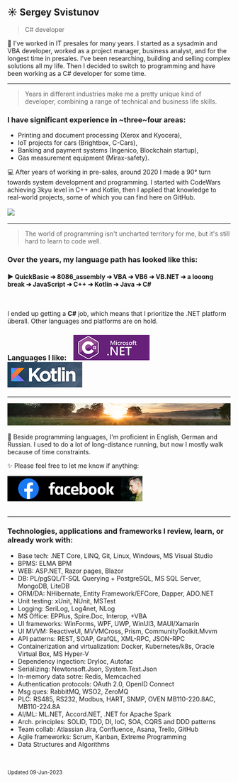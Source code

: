 
## ☀️ Sergey Svistunov
> C# developer 

👔   I've worked in IT presales for many years. I started as a sysadmin and VBA developer, worked as a project manager, business analyst, and for the longest time in presales. I've been researching, building and selling complex solutions all my life.
Then I decided to switch to programming and have been working as a C# developer for some time.
<br>
***
> Years in different industries make me a pretty unique kind of developer, combining a range of technical and business life skills.
### I have significant experience in ~three~four areas:
* Printing and document processing (Xerox and Kyocera),
* IoT projects for cars (Brightbox, C-Cars),
* Banking and payment systems (Ingenico, Blockchain startup),
* Gas measurement equipment (Mirax-safety).

💻 After years of working in pre-sales, around 2020 I made a 90° turn towards system development and programming. I started with CodeWars achieving 3kyu level in C++ and Kotlin, then I applied that knowledge to real-world projects, some of which you can find here on GitHub. 
<br> <br> <img src="https://www.codewars.com/users/SergeyFM/badges/large?theme=light"> 
***
> The world of programming isn't uncharted territory for me,  but it's still hard to learn to code well. 

### Over the years, my language path has looked like this:

#### :arrow_forward: QuickBasic ➔ 8086_assembly ➔ VBA ➔ VB6 ➔ VB.NET ➔ a looong break ➔ JavaScript ➔ C++ ➔ Kotlin ➔ Java ➔ C# 

<br>

I ended up getting a **C#** job, which means that I prioritize the .NET platform überall. Other languages and platforms are on hold. <br>

### Languages I like: &nbsp;&nbsp; <img src="small_c-sharp-dot-net.png" height=57px> &nbsp;&nbsp; <img src="small_kotlin.png" height=57px> 

***
<img src="panorama.jpg" height=50px width=100%>

🏃 Beside programming languages, I'm proficient in English, German and Russian. 
I used to do a lot of long-distance running, but now I mostly walk because of time constraints.



✨ Please feel free to let me know if anything:  

<a href="https://www.facebook.com/svistunovsergey" target="_blank">  <img src="my_fb_icon.png" height=57px> </a>
<br><br>

***

### Technologies, applications and frameworks I review, learn, or already work with:
*	Base tech: .NET Core, LINQ, Git, Linux, Windows, MS Visual Studio
*	BPMS: ELMA BPM
*	WEB: ASP.NET, Razor pages, Blazor
*	DB: PL/pgSQL/T-SQL Querying + PostgreSQL, MS SQL Server, MongoDB, LiteDB
*	ORM/DA: NHibernate, Entity Framework/EFCore, Dapper, ADO.NET
*	Unit testing: xUnit, NUnit, MSTest
*	Logging: SeriLog, Log4net, NLog
*	MS Office: EPPlus, Spire.Doc, Interop, +VBA
*	UI frameworks: WinForms, WPF, UWP, WinUI3, MAUI/Xamarin
*	UI MVVM: ReactiveUI, MVVMCross, Prism, CommunityToolkit.Mvvm
*	API patterns: REST, SOAP, GrafQL, XML-RPC, JSON-RPC
*	Containerization and virtualization: Docker, Kubernetes/k8s, Oracle Virtual Box, MS Hyper-V 
*	Dependency ingection: DryIoc, Autofac
*	Serializing: Newtonsoft.Json, System.Text.Json
*	In-memory data sotre: Redis, Memcached
*	Authentication protocols: OAuth 2.0, OpenID Connect
*	Msg ques: RabbitMQ, WSO2, ZeroMQ
*	PLC: RS485, RS232, Modbus, HART, SNMP, OVEN MB110-220.8AC, MB110-224.8A
*	AI/ML: ML.NET, Accord.NET, .NET for Apache Spark
*	Arch. principles: SOLID, TDD, DI, IoC, SOA, CQRS and DDD patterns
*	Team collab: Atlassian Jira, Confluence, Asana, Trello, GitHub
*	Agile frameworks: Scrum, Kanban, Extreme Programming
*	Data Structures and Algorithms

<br> <br> 
<sup> Updated 09-Jun-2023 </sup>



